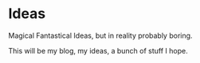 # Ideas
Magical Fantastical Ideas, but in reality probably boring.

This will be my blog, my ideas, a bunch of stuff I hope.
